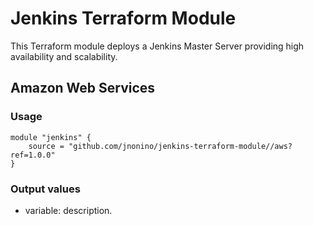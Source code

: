 # Jenkins Terraform Module #

This Terraform module deploys a Jenkins Master Server providing high availability and scalability.

## Amazon Web Services

### Usage

	module "jenkins" {
		source = "github.com/jnonino/jenkins-terraform-module//aws?ref=1.0.0"
	}

### Output values

* variable: description.
